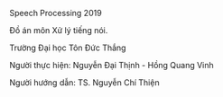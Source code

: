 Speech Processing 2019

Đồ án môn Xử lý tiếng nói.

Trường Đại học Tôn Đức Thắng

Người thực hiện: Nguyễn Đại Thịnh - Hồng Quang Vinh

Người hướng dẫn: TS. Nguyễn Chí Thiện
